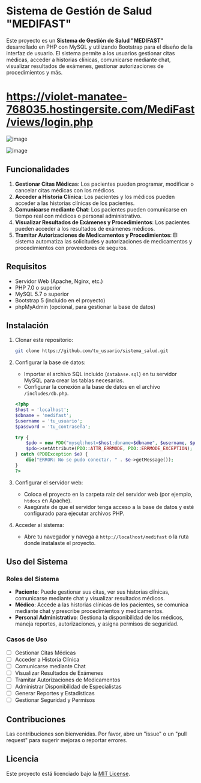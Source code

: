 # Sistema de Gestión de Salud "MEDIFAST"

Este proyecto es un **Sistema de Gestión de Salud "MEDIFAST"**   desarrollado en PHP con MySQL y utilizando Bootstrap para el diseño de la interfaz de usuario. El sistema permite a los usuarios gestionar citas médicas, acceder a historias clínicas, comunicarse mediante chat, visualizar resultados de exámenes, gestionar autorizaciones de procedimientos y más.

# https://violet-manatee-768035.hostingersite.com/MediFast/views/login.php

![image](https://github.com/user-attachments/assets/be328fc6-d324-4884-9dda-b05dc72d88a3)

![image](https://github.com/user-attachments/assets/ea928ffc-0d85-421a-bac2-8ea9f9e69ad3)


## Funcionalidades

1. **Gestionar Citas Médicas**: Los pacientes pueden programar, modificar o cancelar citas médicas con los médicos.
2. **Acceder a Historia Clínica**: Los pacientes y los médicos pueden acceder a las historias clínicas de los pacientes.
3. **Comunicarse mediante Chat**: Los pacientes pueden comunicarse en tiempo real con médicos o personal administrativo.
4. **Visualizar Resultados de Exámenes y Procedimientos**: Los pacientes pueden acceder a los resultados de exámenes médicos.
5. **Tramitar Autorizaciones de Medicamentos y Procedimientos**: El sistema automatiza las solicitudes y autorizaciones de medicamentos y procedimientos con proveedores de seguros.


## Requisitos

- Servidor Web (Apache, Nginx, etc.)
- PHP 7.0 o superior
- MySQL 5.7 o superior
- Bootstrap 5 (incluido en el proyecto)
- phpMyAdmin (opcional, para gestionar la base de datos)

## Instalación

1. Clonar este repositorio:

    ```bash
    git clone https://github.com/tu_usuario/sistema_salud.git
    ```

2. Configurar la base de datos:
   - Importar el archivo SQL incluido (`database.sql`) en tu servidor MySQL para crear las tablas necesarias.
   - Configurar la conexión a la base de datos en el archivo `/includes/db.php`.

    ```php
    <?php
    $host = 'localhost';
    $dbname = 'medifast';
    $username = 'tu_usuario';
    $password = 'tu_contraseña';

    try {
        $pdo = new PDO("mysql:host=$host;dbname=$dbname", $username, $password);
        $pdo->setAttribute(PDO::ATTR_ERRMODE, PDO::ERRMODE_EXCEPTION);
    } catch (PDOException $e) {
        die("ERROR: No se pudo conectar. " . $e->getMessage());
    }
    ?>
    ```

3. Configurar el servidor web:
   - Coloca el proyecto en la carpeta raíz del servidor web (por ejemplo, `htdocs` en Apache).
   - Asegúrate de que el servidor tenga acceso a la base de datos y esté configurado para ejecutar archivos PHP.

4. Acceder al sistema:
   - Abre tu navegador y navega a `http://localhost/medifast` o la ruta donde instalaste el proyecto.

## Uso del Sistema

### Roles del Sistema
- **Paciente**: Puede gestionar sus citas, ver sus historias clínicas, comunicarse mediante chat y visualizar resultados médicos.
- **Médico**: Accede a las historias clínicas de los pacientes, se comunica mediante chat y prescribe procedimientos y medicamentos.
- **Personal Administrativo**: Gestiona la disponibilidad de los médicos, maneja reportes, autorizaciones, y asigna permisos de seguridad.

### Casos de Uso
- [ ] Gestionar Citas Médicas
- [ ] Acceder a Historia Clínica
- [ ] Comunicarse mediante Chat
- [ ] Visualizar Resultados de Exámenes
- [ ] Tramitar Autorizaciones de Medicamentos
- [ ] Administrar Disponibilidad de Especialistas
- [ ] Generar Reportes y Estadísticas
- [ ] Gestionar Seguridad y Permisos

## Contribuciones

Las contribuciones son bienvenidas. Por favor, abre un "issue" o un "pull request" para sugerir mejoras o reportar errores.

## Licencia

Este proyecto está licenciado bajo la [MIT License](https://opensource.org/licenses/MIT).


